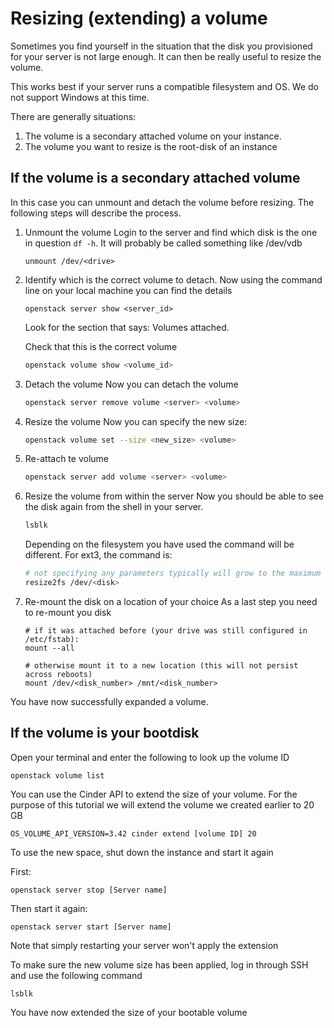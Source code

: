 # Resizing (extending) a volume

Sometimes you find yourself in the situation that the disk you provisioned for your server is not large enough. It can then be really useful to resize the volume. 

This works best if your server runs a compatible filesystem and OS. We do not support Windows at this time.


There are generally situations: 
1. The volume is a secondary attached volume on your instance.
2. The volume you want to resize is the root-disk of an instance


## If the volume is a secondary attached volume

In this case you can unmount and detach the volume before resizing. The following steps will describe the process.

1. Unmount the volume
    Login to the server and find which disk is the one in question `df -h`. It will probably be called something like /dev/vdb
    
    ```shell
    unmount /dev/<drive>
    ```

2. Identify which is the correct volume to detach.
    Now using the command line on your local machine you can find the details

    ```shell 
    openstack server show <server_id>
    ```

    Look for the section that says: Volumes attached. 
    
    Check that this is the correct volume 
    
    ```sh
    openstack volume show <volume_id>
    ```

1. Detach the volume
    Now you can detach the volume

    ```sh
    openstack server remove volume <server> <volume>
    ```

2. Resize the volume
    Now you can specify the new size:

    ```sh
    openstack volume set --size <new_size> <volume>
    ```

3. Re-attach te volume
    ```sh
    openstack server add volume <server> <volume>
    ```

4. Resize the volume from within the server
    Now you should be able to see the disk again from the shell in your server.
    ```sh
    lsblk
    ```
    Depending on the filesystem you have used the command will be different. For ext3, the command is: 
    
    ```sh
    # not specifying any parameters typically will grow to the maximum size.
    resize2fs /dev/<disk>
    ```

5. Re-mount the disk on a location of your choice
    As a last step you need to re-mount you disk
    ```
    # if it was attached before (your drive was still configured in /etc/fstab):
    mount --all

    # otherwise mount it to a new location (this will not persist across reboots)
    mount /dev/<disk_number> /mnt/<disk_number>
    ```

You have now successfully expanded a volume.


## If the volume is your bootdisk

Open your terminal and enter the following to look up the volume ID 

```shell 
openstack volume list
```

You can use the Cinder API to extend the size of your volume. For the purpose of this tutorial we will extend the volume we created earlier to 20 GB

```shell
OS_VOLUME_API_VERSION=3.42 cinder extend [volume ID] 20
```

To use the new space, shut down the instance and start it again

First: 

```shell
openstack server stop [Server name]
```

Then start it again: 

```shell
openstack server start [Server name]
```

Note that simply restarting your server won't apply the extension

To make sure the new volume size has been applied, log in through SSH and use the following command

```shell
lsblk
```

You have now extended the size of your bootable volume


